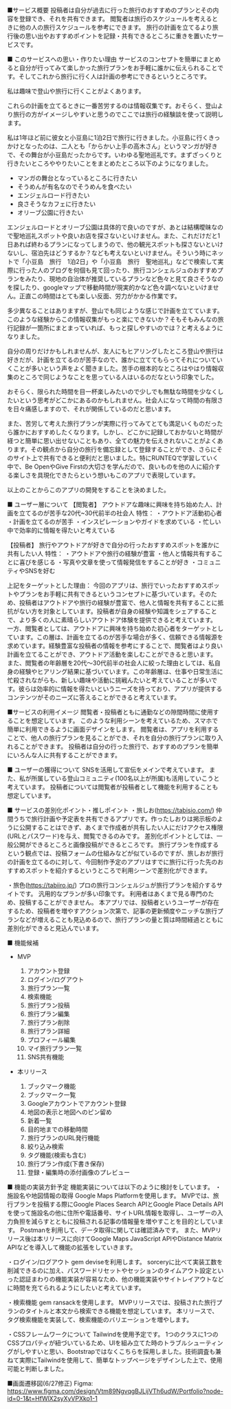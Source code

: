 ■サービス概要
投稿者は自分が過去に行った旅行のおすすめのプランとその内容を登録でき、それを共有できます。
閲覧者は旅行のスケジュールを考えるときに他の人の旅行スケジュールを参考にできます。
旅行の計画を立てるより旅行後の思い出やおすすめポイントを記録・共有できるところに重きを置いたサービスです。


■ このサービスへの思い・作りたい理由
サービスのコンセプトを簡単にまとめると自分が行ってみて楽しかった旅行プランをお手軽に誰かに伝えられることです。そしてこれから旅行に行く人は計画の参考にできるというところです。

私は趣味で登山や旅行に行くことがよくあります。

これらの計画を立てるときに一番苦労するのは情報収集です。おそらく、登山より旅行の方がイメージしやすいと思うのでここでは旅行の経験談を使って説明します。

私は1年ほど前に彼女と小豆島に1泊2日で旅行に行きました。小豆島に行くきっかけとなったのは、二人とも「からかい上手の高木さん」というマンガが好きで、その舞台が小豆島だったからです。いわゆる聖地巡礼です。まずざっくりと行きたいところややりたいことをまとめたところ以下のようになりました。

- マンガの舞台となっているところに行きたい
- そうめんが有名なのでそうめんを食べたい
- エンジェルロード行きたい
- 良さそうなカフェに行きたい
- オリーブ公園に行きたい

エンジェルロードとオリーブ公園は具体的で良いのですが、あとは結構曖昧なので聖地巡礼スポットや良いお店を探さないといけません。また、これだけだと1日あれば終わるプランになってしまうので、他の観光スポットも探さないといけないし、宿泊先はどうするか？なども考えないといけません。そういう時にネットで「小豆島　旅行　1泊2日」や「小豆島　旅行　聖地巡礼」などで検索して実際に行った人のブログを何個も見て回ったり、旅行コンシェルジュのおすすめプランをみたり、現地の自治体が推奨しているプランなど色々と見て良さそうなのを探したり、googleマップで移動時間が現実的かなど色々調べないといけません。正直この時間はとても楽しい反面、労力がかかる作業です。

多少異なることはありますが、登山でも同じような感じで計画を立てています。このような経験からこの情報収集がもっと楽にできないか？そもそもみんなの旅行記録が一箇所にまとまっていれば、もっと探しやすいのでは？と考えるようになりました。

自分の周りだけかもしれませんが、友人にもヒアリングしたところ登山や旅行は好きだが、計画を立てるのが苦手なので、誰かに立ててもらってそれについていくことが多いという声をよく聞きました。苦手の根本的なところはやはり情報収集のところで同じようなことを思っている人はいるのだなという印象でした。

おそらく、限られた時間を目一杯楽しみたいので少しでも無駄な時間を少なくしたいという思考がどこかにあるのかもしれません。社会人になって時間の有限さを日々痛感しますので、それが関係しているのだと思います。

また、苦労して考えた旅行プランが実際に行ってみてとても満足いくものだったら誰かにおすすめしたくなります。しかし、どこかに記録しておかないと時間が経つと簡単に思い出せないこともあり、全ての魅力を伝えきれないことがよくあります。その観点から自分の旅行を備忘録として登録することができ、さらにそのサイト上で共有できると便利だと思いました。特にRUNTEQで学習していく中で、Be OpenやGive Firstの大切さを学んだので、良いものを他の人に紹介する楽しさを具現化できたらという想いもこのアプリで表現しています。

以上のことからこのアプリの開発をすることを決めました。


■ ユーザー層について
【閲覧者】
アウトドアな趣味に興味を持ち始めた人、計画を立てるのが苦手な20代~30代前半の社会人
特性：
・アウトドア活動初心者
・計画を立てるのが苦手
・インスピレーションやガイドを求めている
・忙しい中で効率的に情報を得たいと考えている

【投稿者】
旅行やアウトドアが好きで自分の行ったおすすめスポットを誰かに共有したい人
特性：
・アウトドアや旅行の経験が豊富
・他人と情報共有することに喜びを感じる
・写真や文章を使って情報発信をすることが好き
・コミュニティやSNSを好む

上記をターゲットとした理由：
今回のアプリは、旅行でいったおすすめスポットやプランをお手軽に共有できるというコンセプトに基づいています。そのため、投稿者はアウトドアや旅行の経験が豊富で、他人と情報を共有することに抵抗がない方を対象としています。投稿者が自身の経験や知識をシェアすることで、より多くの人に素晴らしいアウトドア体験を提供できると考えています。
一方、閲覧者としては、アウトドアに興味を持ち始めた初心者をターゲットとしています。この層は、計画を立てるのが苦手な場合が多く、信頼できる情報源を求めています。経験豊富な投稿者の情報を参考にすることで、閲覧者はより良い計画を立てることができ、アウトドア活動を楽しむことができると思います。
また、閲覧者の年齢層を20代〜30代前半の社会人に絞った理由としては、私自身の経験やヒアリング結果に基づいています。この年齢層は、仕事や日常生活に忙殺されながらも、新しい趣味や活動に挑戦んたいと考えていることが多いです。彼らは効率的に情報を得たいというニーズを持っており、アプリが提供するコンテンツがそのニーズに答えることができると考えています。


■サービスの利用イメージ
閲覧者・投稿者ともに通勤などの隙間時間に使用することを想定しています。
このような利用シーンを考えているため、スマホで簡単に利用できるように画面デザインをします。
閲覧者は、アプリを利用することで、他人の旅行プランを見ることができ、それを自分の旅行プランに取り入れることができます。
投稿者は自分の行った旅行で、おすすめのプランを簡単にいろんな人に共有することができます。


■ ユーザーの獲得について
SNSを活用して宣伝をメインで考えています。
また、私が所属している登山コミュニティ(100名以上が所属)も活用していこうと考えています。
投稿者については閲覧者が投稿者として機能を利用することも想定しています。


■ サービスの差別化ポイント・推しポイント
・旅しお(https://tabisio.com/)
仲間うちで旅行計画や予定表を共有できるアプリです。作ったしおりは掲示板のように公開することはできず、あくまで作成者が共有したい人にだけアクセス権限(URLとパスワード)を与え、閲覧できるのみです。
差別化ポイントとしては、一般公開ができるところと画像投稿ができるところです。
旅行プランを作成するという観点では、投稿フォームの仕組みなどが似ているのですが、旅しおが旅行の計画を立てるのに対して、今回制作予定のアプリはすでに旅行に行った先のおすすめスポットを紹介するというところで利用シーンで差別化ができます。

・旅色(https://tabiiro.jp/)
プロの旅行コンシェルジュが旅行プランを紹介するサイトです。
汎用的なプランが多い印象です。
利用者はあくまで見る専門のため、投稿することができません。
本アプリでは、投稿者というユーザーが存在するため、投稿者を増やすアクション次第で、記事の更新頻度やニッチな旅行プランなどが増えることも見込めるので、旅行プランの量と質は時間経過とともに差別化ができると見込んでいます。


■ 機能候補
- MVP
    1. アカウント登録
    2. ログイン/ログアウト
    3. 旅行プラン一覧
    4. 検索機能
    5. 旅行プラン投稿
    6. 旅行プラン編集
    7. 旅行プラン削除
    8. 旅行プラン詳細
    9. プロフィール編集
    10. マイ旅行プラン一覧
    11. SNS共有機能
    
- 本リリース
    1. ブックマーク機能
    2. ブックマーク一覧
    3. Googleアカウントでアカウント登録
    4. 地図の表示と地図へのピン留め
    5. 新着一覧
    6. 目的地までの移動時間
    7. 旅行プランのURL発行機能
    8. 絞り込み検索
    9. タグ機能(検索も含む)
    10. 旅行プラン作成(下書き保存)
    11. 登録・編集時の添付画像のプレビュー


■ 機能の実装方針予定
機能実装については以下のように検討をしています。
・施設名や地図情報の取得
Google Maps Platformを使用します。
MVPでは、旅行プランを投稿する際にGoogle Places Search APIとGoogle Place Details APIを使って施設名の他に住所や電話番号、サイトURL情報を取得し、ユーザーの入力負担を減らすとともに投稿される記事の情報量を増やすことを目的としています。
Postmanを利用して、データ取得に関しては確認済みです。
また、MVPリリース後は本リリースに向けてGoogle Maps JavaScript APIやDistance Matrix APIなどを導入して機能の拡張をしていきます。

・ログイン/ログアウト
gem deviseを利用します。
sorceryに比べて実装工数を削減できるのに加え、パスワードリセットやセッションのタイムアウト設定といった認証まわりの機能実装が容易なため、他の機能実装やサイトレイアウトなどに時間を充てられるようにしたいと考えています。

・検索機能
gem ransackを使用します。
MVPリリースでは、投稿された旅行プランのタイトルと本文から検索できる機能を想定しています。
本リリースで、タグ検索機能を実装して、検索機能のバリエーションを増やします。

・CSSフレームワークについて
Tailwindを使用予定です。
1つのクラスに1つのCSSプロパティが紐づいているため、UIを組み立てた時のトラブルシューティングがしやすいと思い、Bootstrapではなくこちらを採用しました。技術調査も兼ねて実際にTailwindを使用して、簡単なトップページをデザインした上で、使用可能と判断しました。


■画面遷移図(6/27修正)
Figma:
https://www.figma.com/design/Vtm89NgvqgBJLijVTh6udW/Portfolio?node-id=0-1&t=HfWlX2syXyVPXko1-1